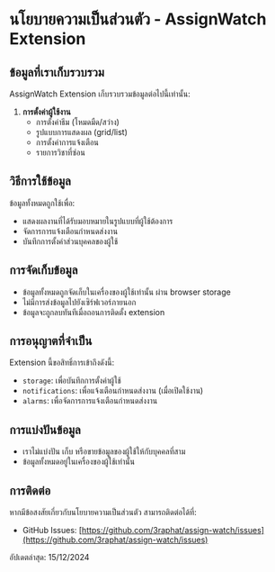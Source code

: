 # นโยบายความเป็นส่วนตัว - AssignWatch Extension

## ข้อมูลที่เราเก็บรวบรวม

AssignWatch Extension เก็บรวบรวมข้อมูลต่อไปนี้เท่านั้น:

1. **การตั้งค่าผู้ใช้งาน**
   - การตั้งค่าธีม (โหมดมืด/สว่าง)
   - รูปแบบการแสดงผล (grid/list)
   - การตั้งค่าการแจ้งเตือน
   - รายการวิชาที่ซ่อน

## วิธีการใช้ข้อมูล

ข้อมูลทั้งหมดถูกใช้เพื่อ:

- แสดงผลงานที่ได้รับมอบหมายในรูปแบบที่ผู้ใช้ต้องการ
- จัดการการแจ้งเตือนกำหนดส่งงาน
- บันทึกการตั้งค่าส่วนบุคคลของผู้ใช้

## การจัดเก็บข้อมูล

- ข้อมูลทั้งหมดถูกจัดเก็บในเครื่องของผู้ใช้เท่านั้น ผ่าน browser storage
- ไม่มีการส่งข้อมูลไปยังเซิร์ฟเวอร์ภายนอก
- ข้อมูลจะถูกลบทันทีเมื่อถอนการติดตั้ง extension

## การอนุญาตที่จำเป็น

Extension นี้ขอสิทธิ์การเข้าถึงดังนี้:

- `storage`: เพื่อบันทึกการตั้งค่าผู้ใช้
- `notifications`: เพื่อแจ้งเตือนกำหนดส่งงาน (เมื่อเปิดใช้งาน)
- `alarms`: เพื่อจัดการการแจ้งเตือนกำหนดส่งงาน

## การแบ่งปันข้อมูล

- เราไม่แบ่งปัน เก็บ หรือขายข้อมูลของผู้ใช้ให้กับบุคคลที่สาม
- ข้อมูลทั้งหมดอยู่ในเครื่องของผู้ใช้เท่านั้น

## การติดต่อ

หากมีข้อสงสัยเกี่ยวกับนโยบายความเป็นส่วนตัว สามารถติดต่อได้ที่:

- GitHub Issues: [https://github.com/3raphat/assign-watch/issues](https://github.com/3raphat/assign-watch/issues)

อัปเดตล่าสุด: 15/12/2024
